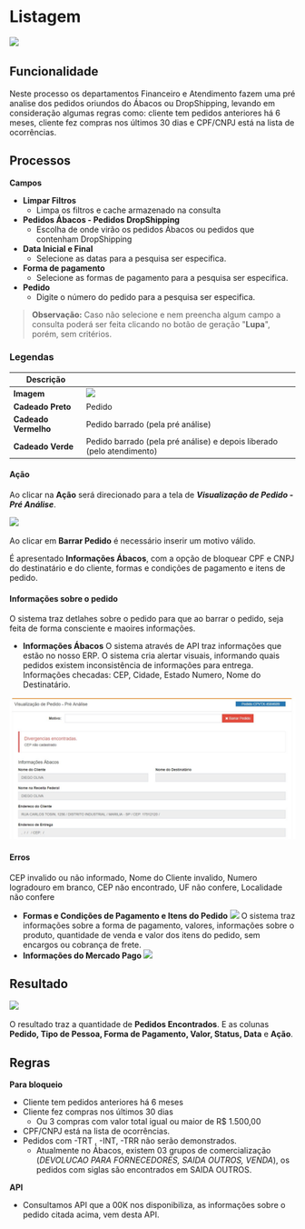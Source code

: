 # Listagem

![](http://developers.connectparts.com.br/imagens/img01.png)

## Funcionalidade

Neste processo os departamentos Financeiro e Atendimento fazem uma pré analise dos pedidos oriundos do Ábacos ou DropShipping, levando em consideração algumas regras como: cliente tem pedidos anteriores há 6 meses, cliente fez compras nos últimos 30 dias e CPF/CNPJ está na lista de ocorrências.

## Processos

**Campos**

* **Limpar Filtros**
  * Limpa os filtros e cache armazenado na consulta
* **Pedidos Ábacos - Pedidos DropShipping**
  * Escolha de onde virão os pedidos Ábacos ou pedidos que contenham DropShipping
* **Data Inicial e Final**
  * Selecione as datas para a pesquisa ser especifica.
* **Forma de pagamento**
  * Selecione as formas de pagamento para a pesquisa ser especifica.
* **Pedido**
  * Digite o número do pedido para a pesquisa ser especifica.

> **Observação:**  Caso não selecione e nem preencha algum campo a consulta poderá ser feita clicando no botão de geração "**Lupa**", porém, sem critérios.

### Legendas

| Descrição |  |
| --- | --- |
| **Imagem** | ![](http://developers.connectparts.com.br/imagens/preAnalise02.png) |
| **Cadeado Preto** | Pedido |
| **Cadeado Vermelho** | Pedido barrado \(pela pré análise\) |
| **Cadeado Verde** | Pedido barrado \(pela pré análise\) e depois liberado \(pelo atendimento\) |

#### Ação

Ao clicar na **Ação** será direcionado para a tela de _**Visualização de Pedido - Pré Análise**_.

![](http://developers.connectparts.com.br/imagens/preAnalise04.png)

Ao clicar em **Barrar Pedido** é necessário inserir um motivo válido.

É apresentado **Informações Ábacos**, com a opção de bloquear CPF e CNPJ do destinatário e do cliente, formas e condições de pagamento e itens de pedido.

#### Informações sobre o pedido

O sistema traz detlahes sobre o pedido para que ao barrar o pedido, seja feita de forma consciente e maoires informações.

* **Informações Ábacos**   O sistema através de API traz informações que estão no nosso ERP. O sistema cria alertar visuais, informando quais pedidos existem inconsistência de informações para entrega. Informações checadas: CEP, Cidade, Estado Numero, Nome do Destinatário.

![](../.gitbook/assets/whatsapp-image-2018-07-23-at-16.53.20.jpeg)

#### Erros

CEP invalido ou não informado, Nome do Cliente invalido, Numero logradouro em branco,  CEP não encontrado, UF não confere, Localidade não confere

* **Formas e Condições de Pagamento e Itens do Pedido** ![](http://developers.connectparts.com.br/imagens/preAnaliseImg002.png) O sistema traz informações sobre a forma de pagamento, valores, informações sobre o produto, quantidade de venda e valor dos itens do pedido, sem encargos ou cobrança de frete.
* **Informações do Mercado Pago** ![](http://developers.connectparts.com.br/imagens/preAnaliseImg003.png)

## Resultado

![](http://developers.connectparts.com.br/imagens/financeiroPreAnaliseListagem01.png)

O resultado traz a quantidade de **Pedidos Encontrados**. E as colunas **Pedido, Tipo de Pessoa, Forma de Pagamento, Valor, Status, Data** e **Ação**.

## Regras

**Para bloqueio**

* Cliente tem pedidos anteriores há 6 meses
* Cliente fez compras nos últimos 30 dias
  * Ou 3 compras com valor total igual ou maior de R$ 1.500,00
* CPF/CNPJ está na lista de ocorrências.
* Pedidos com -TRT , -INT, -TRR não serão demonstrados.
  * Atualmente no Ábacos, existem 03 grupos de comercialização \(_DEVOLUCAO PARA FORNECEDORES, SAIDA OUTROS, VENDA_\), os pedidos com siglas são encontrados em SAIDA OUTROS.

**API**

* Consultamos API que a 00K nos disponibiliza, as informações sobre o pedido citada acima, vem desta API. 

